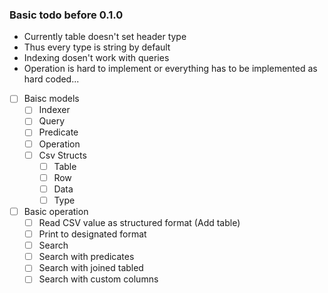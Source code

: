 ### Basic todo before 0.1.0

- Currently table doesn't set header type
- Thus every type is string by default
- Indexing dosen't work with queries
- Operation is hard to implement or everything has to be implemented as hard
coded...

* [ ] Baisc models
	* [ ] Indexer
	* [ ] Query
	* [ ] Predicate
	* [ ] Operation
	* [ ] Csv Structs
		* [ ] Table
		* [ ] Row
		* [ ] Data
		* [ ] Type

* [ ] Basic operation
	* [ ] Read CSV value as structured format (Add table)
	* [ ] Print to designated format
	* [ ] Search
	* [ ] Search with predicates
	* [ ] Search with joined tabled
	* [ ] Search with custom columns
